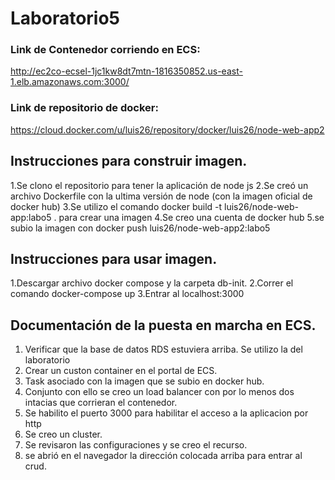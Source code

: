 # Laboratorio5

### Link de Contenedor corriendo en ECS:
http://ec2co-ecsel-1jc1kw8dt7mtn-1816350852.us-east-1.elb.amazonaws.com:3000/

### Link de repositorio de docker:
https://cloud.docker.com/u/luis26/repository/docker/luis26/node-web-app2

## Instrucciones para construir imagen.
  1.Se clono el repositorio para tener la aplicación de node js
  2.Se creó un archivo Dockerfile con la ultima versión de node (con la imagen oficial de docker hub)
  3.Se utilizo el comando docker build -t luis26/node-web-app:labo5 . para crear una imagen
  4.Se creo una cuenta de docker hub
  5.se subio la imagen con docker push luis26/node-web-app2:labo5
  
## Instrucciones para usar imagen.
  1.Descargar archivo docker compose y la carpeta db-init.
  2.Correr el comando docker-compose up
  3.Entrar al localhost:3000
  
## Documentación de la puesta en marcha en ECS.
  1. Verificar que la base de datos RDS estuviera arriba. Se utilizo la del laboratorio 
  2. Crear un custon container en el portal de ECS.
  3. Task asociado con la imagen que se subio en docker hub. 
  4. Conjunto con ello se creo un load balancer con por lo menos dos intacias que corrieran el contenedor.
  5. Se habilito el puerto 3000 para habilitar el acceso a la aplicacion por http
  6. Se creo un cluster.
  7. Se revisaron las configuraciones y se creo el recurso. 
  8. se abrió en el navegador la dirección colocada arriba para entrar al crud.
  

